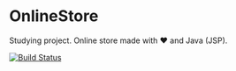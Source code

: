 # OnlineStore
Studying project. Online store made with ♥ and Java (JSP).

[![Build Status](https://semaphoreci.com/api/v1/paulhoriachiy-98/onlinestore/branches/dev/badge.svg)](https://semaphoreci.com/paulhoriachiy-98/onlinestore)
